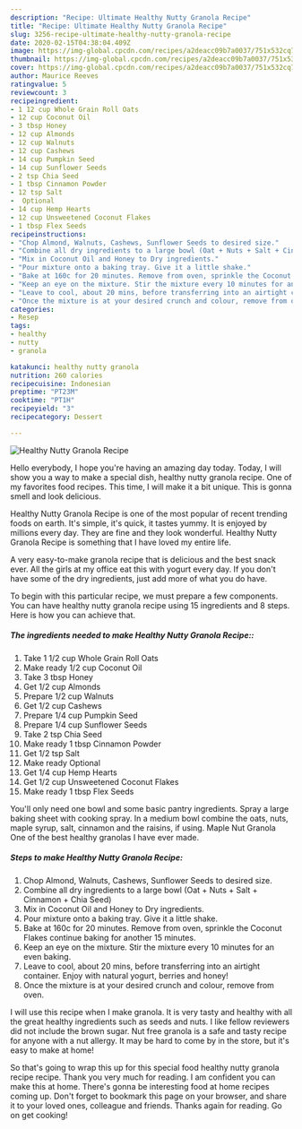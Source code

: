 ```yaml
---
description: "Recipe: Ultimate Healthy Nutty Granola Recipe"
title: "Recipe: Ultimate Healthy Nutty Granola Recipe"
slug: 3256-recipe-ultimate-healthy-nutty-granola-recipe
date: 2020-02-15T04:38:04.409Z
image: https://img-global.cpcdn.com/recipes/a2deacc09b7a0037/751x532cq70/healthy-nutty-granola-recipe-recipe-main-photo.jpg
thumbnail: https://img-global.cpcdn.com/recipes/a2deacc09b7a0037/751x532cq70/healthy-nutty-granola-recipe-recipe-main-photo.jpg
cover: https://img-global.cpcdn.com/recipes/a2deacc09b7a0037/751x532cq70/healthy-nutty-granola-recipe-recipe-main-photo.jpg
author: Maurice Reeves
ratingvalue: 5
reviewcount: 3
recipeingredient:
- 1 12 cup Whole Grain Roll Oats
- 12 cup Coconut Oil
- 3 tbsp Honey
- 12 cup Almonds
- 12 cup Walnuts
- 12 cup Cashews
- 14 cup Pumpkin Seed
- 14 cup Sunflower Seeds
- 2 tsp Chia Seed
- 1 tbsp Cinnamon Powder
- 12 tsp Salt
-  Optional
- 14 cup Hemp Hearts
- 12 cup Unsweetened Coconut Flakes
- 1 tbsp Flex Seeds
recipeinstructions:
- "Chop Almond, Walnuts, Cashews, Sunflower Seeds to desired size."
- "Combine all dry ingredients to a large bowl (Oat + Nuts + Salt + Cinnamon + Chia Seed)"
- "Mix in Coconut Oil and Honey to Dry ingredients."
- "Pour mixture onto a baking tray. Give it a little shake."
- "Bake at 160c for 20 minutes. Remove from oven, sprinkle the Coconut Flakes continue baking for another 15 minutes."
- "Keep an eye on the mixture. Stir the mixture every 10 minutes for an even baking."
- "Leave to cool, about 20 mins, before transferring into an airtight container. Enjoy with natural yogurt, berries and honey!"
- "Once the mixture is at your desired crunch and colour, remove from oven."
categories:
- Resep
tags:
- healthy
- nutty
- granola

katakunci: healthy nutty granola
nutrition: 260 calories
recipecuisine: Indonesian
preptime: "PT23M"
cooktime: "PT1H"
recipeyield: "3"
recipecategory: Dessert

---
```



![Healthy Nutty Granola Recipe](https://img-global.cpcdn.com/recipes/a2deacc09b7a0037/751x532cq70/healthy-nutty-granola-recipe-recipe-main-photo.jpg)

Hello everybody, I hope you're having an amazing day today. Today, I will show you a way to make a special dish, healthy nutty granola recipe. One of my favorites food recipes. This time, I will make it a bit unique. This is gonna smell and look delicious.

Healthy Nutty Granola Recipe is one of the most popular of recent trending foods on earth. It's simple, it's quick, it tastes yummy. It is enjoyed by millions every day. They are fine and they look wonderful. Healthy Nutty Granola Recipe is something that I have loved my entire life.

A very easy-to-make granola recipe that is delicious and the best snack ever. All the girls at my office eat this with yogurt every day. If you don&#39;t have some of the dry ingredients, just add more of what you do have.


To begin with this particular recipe, we must prepare a few components. You can have healthy nutty granola recipe using 15 ingredients and 8 steps. Here is how you can achieve that.

##### The ingredients needed to make Healthy Nutty Granola Recipe::

1. Take 1 1/2 cup Whole Grain Roll Oats
1. Make ready 1/2 cup Coconut Oil
1. Take 3 tbsp Honey
1. Get 1/2 cup Almonds
1. Prepare 1/2 cup Walnuts
1. Get 1/2 cup Cashews
1. Prepare 1/4 cup Pumpkin Seed
1. Prepare 1/4 cup Sunflower Seeds
1. Take 2 tsp Chia Seed
1. Make ready 1 tbsp Cinnamon Powder
1. Get 1/2 tsp Salt
1. Make ready  Optional
1. Get 1/4 cup Hemp Hearts
1. Get 1/2 cup Unsweetened Coconut Flakes
1. Make ready 1 tbsp Flex Seeds


You&#39;ll only need one bowl and some basic pantry ingredients. Spray a large baking sheet with cooking spray. In a medium bowl combine the oats, nuts, maple syrup, salt, cinnamon and the raisins, if using. Maple Nut Granola One of the best healthy granolas I have ever made. 

##### Steps to make Healthy Nutty Granola Recipe:

1. Chop Almond, Walnuts, Cashews, Sunflower Seeds to desired size.
1. Combine all dry ingredients to a large bowl (Oat + Nuts + Salt + Cinnamon + Chia Seed)
1. Mix in Coconut Oil and Honey to Dry ingredients.
1. Pour mixture onto a baking tray. Give it a little shake.
1. Bake at 160c for 20 minutes. Remove from oven, sprinkle the Coconut Flakes continue baking for another 15 minutes.
1. Keep an eye on the mixture. Stir the mixture every 10 minutes for an even baking.
1. Leave to cool, about 20 mins, before transferring into an airtight container. Enjoy with natural yogurt, berries and honey!
1. Once the mixture is at your desired crunch and colour, remove from oven.


I will use this recipe when I make granola. It is very tasty and healthy with all the great healthy ingredients such as seeds and nuts. I like fellow reviewers did not include the brown sugar. Nut free granola is a safe and tasty recipe for anyone with a nut allergy. It may be hard to come by in the store, but it&#39;s easy to make at home! 

So that's going to wrap this up for this special food healthy nutty granola recipe recipe. Thank you very much for reading. I am confident you can make this at home. There's gonna be interesting food at home recipes coming up. Don't forget to bookmark this page on your browser, and share it to your loved ones, colleague and friends. Thanks again for reading. Go on get cooking!
